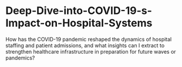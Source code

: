 # Deep-Dive-into-COVID-19-s-Impact-on-Hospital-Systems
How has the COVID-19 pandemic reshaped the dynamics of hospital staffing and patient admissions, and what insights can I extract to strengthen healthcare infrastructure in preparation for future waves or pandemics?

